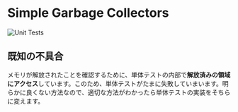 # Simple Garbage Collectors

![Unit Tests](https://github.com/dbgroup-nagoya-u/bztree/workflows/Unit%20Tests/badge.svg?branch=main)

## 既知の不具合

メモリが解放されたことを確認するために、単体テストの内部で**解放済みの領域にアクセス**しています。このため、単体テストがたまに失敗していまいます。明らかに良くない方法なので、適切な方法がわかったら単体テストの実装をそちらに変えます。
